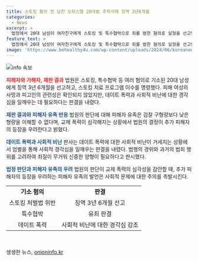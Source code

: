 ```yaml
---
title: 스토킹 혐의 전 남친 오피스텔 20대女 추락사에 징역 3년6개월
categories:
  - News
excerpt: >
  법정에서 20대 남성이 여자친구에게 스토킹 및 특수협박으로 죄를 범한 혐의로 실형을 선고받았다. 판사는 사회적 비난을 감안해 심사를 진행하며, 피해자와 피고인의 관련성을 확인하지 못했지만, 피고인의 말이 사고에 영향을 미쳤다고 밝혔다. 이에 유족 측은 형량이 낮아 불만을 표명했다.
feature_text: >
  법정에서 20대 남성이 여자친구에게 스토킹 및 특수협박으로 죄를 범한 혐의로 실형을 선고받았다. 판사는 사회적 비난을 감안해 심사를 진행하며, 피해자와 피고인의 관련성을 확인하지 못했지만, 피고인의 말이 사고에 영향을 미쳤다고 밝혔다. 이에 유족 측은 형량이 낮아 불만을 표명했다.
image: 'https://www.behealthy4u.com/wp-content/uploads/2024/06/koreanews.jpg'
---
```


<p><img src="https://www.behealthy4u.com/wp-content/uploads/2024/06/koreanews.jpg" alt="info 속보" /></p>

<p><b><span style="color: #ee2323;">피해자와 가해자, 재판 결과</span></b>
법원은 스토킹, 특수협박 등 여러 혐의로 기소된 20대 남성에게 징역 3년 6개월을 선고하고, 스토킹 치료 프로그램 이수를 명령했다. 피해 여성의 사망과 피고인의 관련성은 확인되지 않았지만, 데이트 폭력과 사회적 비난에 대한 경각심을 일깨우는 데 필요하다는 판결을 내렸다.</p>

<p><b><span style="color: #1a5490;">재판 결과와 피해자 유족 반응</span></b>
법원의 판단에 대해 피해자 유족은 검찰 구형량보다 낮은 형량을 이해할 수 없다며, 교제 폭력이 심각해지는 상황에서 법원의 결정이 추가 피해자의 등장을 우려한다고 밝혔다.</p>

<p><b><span style="color: #1a5490;">데이트 폭력과 사회적 비난</span></b>
판사는 데이트 폭력에 대한 사회적 비난이 거세지는 상황에서 엄벌을 통해 사회적 경각심을 일깨우는 판결을 내렸다. 범행의 경위와 과거의 범죄 행위를 고려하여 죄질이 무거워 신중한 양형이 필요하다고 판시했다.</p>

<p><b><span style="color: #1a5490;">법정 판단과 피해자 유족의 우려</span></b>
법원의 판단이 교제 폭력의 심각성을 감안할 때, 추가 피해자의 등장을 우려하는 피해자 유족의 발언은 사회적 문제에 대한 주의를 촉발시킨다. </p>

<table>
    <tr>
        <td style="text-align: center; height: 17px;"><b>기소 혐의</b></td>
        <td style="text-align: center; height: 17px;"><b>판결</b></td>
    </tr>
    <tr>
        <td style="text-align: center; height: 17px;">스토킹 처벌법 위반</td>
        <td style="text-align: center; height: 17px;">징역 3년 6개월 선고</td>
    </tr>
    <tr>
        <td style="text-align: center; height: 17px;">특수협박</td>
        <td style="text-align: center; height: 17px;">유죄 판결</td>
    </tr>
    <tr>
        <td style="text-align: center; height: 17px;">데이트 폭력</td>
        <td style="text-align: center; height: 17px;">사회적 비난에 대한 경각심 강조</td>
    </tr>
</table>

<p data-ke-size="size16">&nbsp;</p>
생생한 뉴스, <a href="https://onioninfo.kr" rel="dofollow">onioninfo.kr</a>


